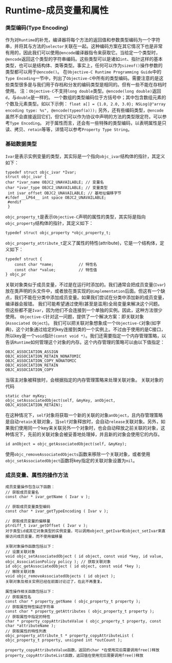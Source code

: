 # Runtime-成员变量和属性
### 类型编码(Type Encoding)
作为对`Runtime`的补充，编译器将每个方法的返回值和参数类型编码为一个字符串，并将其与方法的`selector`关联在一起。这种编码方案在其它情况下也是非常有用的，因此我们可以使用`@encode`编译器指令来获取它。当给定一个类型时，`@encode`返回这个类型的字符串编码。这些类型可以是诸如`int`、指针这样的基本类型，也可以是结构体、类等类型。事实上，任何可以作为`sizeof()`操作参数的类型都可以用于`@encode()`。
在`Objective-C Runtime Programming Guide`中的`Type Encoding`一节中，列出了`Objective-C`中所有的类型编码。需要注意的是这些类型很多是与我们用于存档和分发的编码类型是相同的。但有一些不能在存档时使用。
注：`Objective-C`不支持`long double`类型。`@encode(long double)`返回`d`，与`double`是一样的。
一个数组的类型编码位于方括号中；其中包含数组元素的个数及元素类型。如以下示例：
`float a[] = {1.0, 2.0, 3.0};
NSLog(@"array encoding type: %s", @encode(typeof(a)));`
另外，还有些编码类型，`@encode`虽然不会直接返回它们，但它们可以作为协议中声明的方法的类型限定符。可以参考`Type Encoding`。
对于属性而言，还会有一些特殊的类型编码，以表明属性是只读、拷贝、`retain`等等，详情可以参考`Property Type String`。
### 基础数据类型
`Ivar`是表示实例变量的类型，其实际是一个指向`objc_ivar`结构体的指针，其定义如下：

```
typedef struct objc_ivar *Ivar; 
struct objc_ivar { 
char *ivar_name OBJC2_UNAVAILABLE; // 变量名 
char *ivar_type OBJC2_UNAVAILABLE; // 变量类型
 int ivar_offset OBJC2_UNAVAILABLE; // 基地址偏移字节 
#ifdef __LP64__ int space OBJC2_UNAVAILABLE;
 #endif
 }
```
`objc_property_t`是表示`Objective-C`声明的属性的类型，其实际是指向`objc_property`结构体的指针，其定义如下：

```
typedef struct objc_property *objc_property_t;
```
`objc_property_attribute_t`定义了属性的特性(attribute)，它是一个结构体，定义如下：

```
typedef struct {
    const char *name;           // 特性名
    const char *value;          // 特性值
} objc_pr
```
关联对象类似于成员变量，不过是在运行时添加的。我们通常会把成员变量(`Ivar`)放在类声明的头文件中，或者放在类实现的`@implementation`后面。但这有一个缺点，我们不能在分类中添加成员变量。如果我们尝试在分类中添加新的成员变量，编译器会报错。
我们可能希望通过使用(甚至是滥用)全局变量来解决这个问题。但这些都不是`Ivar`，因为他们不会连接到一个单独的实例。因此，这种方法很少使用。
`Objective-C`针对这一问题，提供了一个解决方案：即关联对象(`Associated Object`)。
我们可以把关联对象想象成一个`Objective-C`对象(如字典)，这个对象通过给定的key连接到类的一个实例上。不过由于使用的是C接口，所以key是一个`void`指针`(const void *)`。我们还需要指定一个内存管理策略，以告诉`Runtime`如何管理这个对象的内存。这个内存管理的策略可以由以下值指定：

```
OBJC_ASSOCIATION_ASSIGN
OBJC_ASSOCIATION_RETAIN_NONATOMIC
OBJC_ASSOCIATION_COPY_NONATOMIC
OBJC_ASSOCIATION_RETAIN
OBJC_ASSOCIATION_COPY
```
当宿主对象被释放时，会根据指定的内存管理策略来处理关联对象。
关联对象的代码

```
static char myKey;
objc_setAssociatedObject(self, &myKey, anObject, OBJC_ASSOCIATION_RETAIN);
```
在这种情况下，`self`对象将获取一个新的关联的对象`anObject`，且内存管理策略是自动`retain`关联对象，当`self`对象释放时，会自动`release`关联对象。另外，如果我们使用同一个key来关联另外一个对象时，也会自动释放之前关联的对象，这种情况下，先前的关联对象会被妥善地处理掉，并且新的对象会使用它的内存。

```
id anObject = objc_getAssociatedObject(self, &myKey);
```
使用`objc_removeAssociatedObjects`函数来移除一个关联对象，或者使用`objc_setAssociatedObject`函数将key指定的关联对象设置为`nil`。
### 成员变量、属性的操作方法

```
成员变量操作包含以下函数：
// 获取成员变量名 
const char * ivar_getName ( Ivar v ); 

// 获取成员变量类型编码 
const char * ivar_getTypeEncoding ( Ivar v ); 

// 获取成员变量的偏移量 
ptrdiff_t ivar_getOffset ( Ivar v );
对于类型id或其它对象类型的实例变量，可以调用object_getIvar和object_setIvar来直接访问成员变量，而不使用偏移量

关联对象操作函数包括以下：
// 设置关联对象 
void objc_setAssociatedObject ( id object, const void *key, id value, objc_AssociationPolicy policy ); // 获取关联对象 
id objc_getAssociatedObject ( id object, const void *key ); 
// 移除关联对象 
void objc_removeAssociatedObjects ( id object ); 
关联对象及相关实例已经在前面讨论过了，在此不再重复。

属性操作相关函数包括以下：
// 获取属性名
const char * property_getName ( objc_property_t property ); 
// 获取属性特性描述字符串 
const char * property_getAttributes ( objc_property_t property ); 
// 获取属性中指定的特性 
char * property_copyAttributeValue ( objc_property_t property, const char *attributeName ); 
// 获取属性的特性列表 
objc_property_attribute_t * property_copyAttributeList ( objc_property_t property, unsigned int *outCount );

property_copyAttributeValue函数，返回的char *在使用完后需要调用free()释放
property_copyAttributeList函数，返回值在使用完后需要调用free()释放
```


